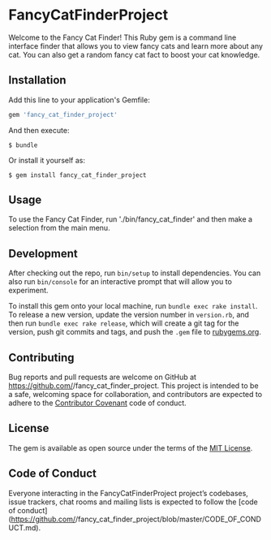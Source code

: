 # FancyCatFinderProject

Welcome to the Fancy Cat Finder! This Ruby gem is a command line interface finder that allows you to view fancy cats and learn more about any cat. You can also get a random fancy cat fact to boost your cat knowledge.  

## Installation

Add this line to your application's Gemfile:

```ruby
gem 'fancy_cat_finder_project'
```

And then execute:

    $ bundle

Or install it yourself as:

    $ gem install fancy_cat_finder_project

## Usage

To use the Fancy Cat Finder, run './bin/fancy_cat_finder' and then make a selection from the main menu. 

## Development

After checking out the repo, run `bin/setup` to install dependencies. You can also run `bin/console` for an interactive prompt that will allow you to experiment.

To install this gem onto your local machine, run `bundle exec rake install`. To release a new version, update the version number in `version.rb`, and then run `bundle exec rake release`, which will create a git tag for the version, push git commits and tags, and push the `.gem` file to [rubygems.org](https://rubygems.org).

## Contributing

Bug reports and pull requests are welcome on GitHub at https://github.com/<github username>/fancy_cat_finder_project. This project is intended to be a safe, welcoming space for collaboration, and contributors are expected to adhere to the [Contributor Covenant](http://contributor-covenant.org) code of conduct.

## License

The gem is available as open source under the terms of the [MIT License](https://opensource.org/licenses/MIT).

## Code of Conduct

Everyone interacting in the FancyCatFinderProject project’s codebases, issue trackers, chat rooms and mailing lists is expected to follow the [code of conduct](https://github.com/<github username>/fancy_cat_finder_project/blob/master/CODE_OF_CONDUCT.md).
